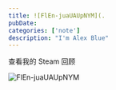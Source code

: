 ```yaml
---
title: ![FlEn-juaUAUpNYM](.
pubDate: 
categories: ['note']
description: "I'm Alex Blue"
---
```


查看我的 Steam 回顾

![FlEn-juaUAUpNYM](./attachments/bafkreih4zflzk4c2t2jjia42yawotybxg5gs54zf5jbcuiydhspnyoqkaa)